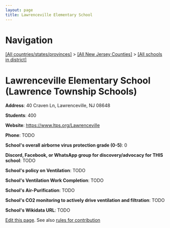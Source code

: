 ```yaml
---
layout: page
title: Lawrenceville Elementary School
---
```

# Navigation

[[All countries/states/provinces]](../../..) > [[All New Jersey Counties]](../..) > [[All schools in district]](..)

# Lawrenceville Elementary School (Lawrence Township Schools)

**Address**: 40 Craven Ln, Lawrenceville, NJ 08648

**Students**: 400

**Website**: <https://www.ltps.org/Lawrenceville>

**Phone**: TODO

**School's overall airborne virus protection grade (0-5)**: 0

**Discord, Facebook, or WhatsApp group for discovery/advocacy for THIS school**: TODO

**School's policy on Ventilation**: TODO

**School's Ventilation Work Completion**: TODO

**School's Air-Purification**: TODO

**School's CO2 monitoring to actively drive ventilation and filtration**: TODO

**School's Wikidata URL**: TODO


[Edit this page](https://github.com/ventilate-schools/NJ/edit/main/./Lawrence_Township_Schools/Lawrenceville_Elementary_School.md). See also [rules for contribution](../../../contribution-rules/)